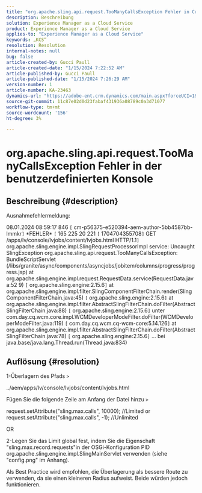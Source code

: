 ```yaml
---
title: "org.apache.sling.api.request.TooManyCallsException Fehler in Custom Console"
description: Beschreibung
solution: Experience Manager as a Cloud Service
product: Experience Manager as a Cloud Service
applies-to: "Experience Manager as a Cloud Service"
keywords: „KCS“
resolution: Resolution
internal-notes: null
bug: false
article-created-by: Gucci Paull
article-created-date: "1/15/2024 7:22:52 AM"
article-published-by: Gucci Paull
article-published-date: "1/15/2024 7:26:29 AM"
version-number: 1
article-number: KA-23463
dynamics-url: "https://adobe-ent.crm.dynamics.com/main.aspx?forceUCI=1&pagetype=entityrecord&etn=knowledgearticle&id=9f5c9cde-76b3-ee11-a569-6045bd006c82"
source-git-commit: 11c87e02d0d23fabaf431936a08789c0a3d71077
workflow-type: tm+mt
source-wordcount: '156'
ht-degree: 3%

---
```


# org.apache.sling.api.request.TooManyCallsException Fehler in der benutzerdefinierten Konsole

## Beschreibung {#description}


Ausnahmefehlermeldung:

08.01.2024 08:59:17 846 `[` cm-p56375-e520394-aem-author-5bb4587bb-lmmkr`]`  \*FEHLER\* `[` 165 225 20 221 `[` 1704704355708`]`  GET /apps/lv/console/lvjobs/content/lvjobs.html HTTP/1.1`]`  org.apache.sling.engine.impl.SlingRequestProcessorImpl service: Uncaught SlingException org.apache.sling.api.request.TooManyCallsException: BundleScriptServlet (/libs/granite/async/components/asyncjobs/jobitem/columns/progress/progress.jsp) at org.apache.sling.engine.impl.request.RequestData.service(RequestData.java:52 9) `[` org.apache.sling.engine:2.15.6`]`
at org.apache.sling.engine.impl.filter.SlingComponentFilterChain.render(SlingComponentFilterChain.java:45) `[` org.apache.sling.engine:2.15.6`]`
at org.apache.sling.engine.impl.filter.AbstractSlingFilterChain.doFilter(AbstractSlingFilterChain.java:88) `[` org.apache.sling.engine:2.15.6`]`
unter com.day.cq.wcm.core.impl.WCMDeveloperModeFilter.doFilter(WCMDeveloperModeFilter.java:119) `[` com.day.cq.wcm.cq-wcm-core:5.14.126`]`
at org.apache.sling.engine.impl.filter.AbstractSlingFilterChain.doFilter(AbstractSlingFilterChain.java:78) `[` org.apache.sling.engine:2.15.6`]`
... bei java.base/java.lang.Thread.run(Thread.java:834)


## Auflösung {#resolution}


1-Überlagern des Pfads `>`

../aem/apps/lv/console/lvjobs/content/lvjobs.html

Fügen Sie die folgende Zeile am Anfang der Datei hinzu `>`

request.setAttribute(&quot;sling.max.calls&quot;, 10000); //Limited or request.setAttribute(&quot;sling.max.calls&quot;, -1); //Unlimited

OR

2-Legen Sie das Limit global fest, indem Sie die Eigenschaft &quot;sling.max.record.requests&quot;in der OSGi-Konfiguration PID org.apache.sling.engine.impl.SlingMainServlet verwenden (siehe &quot;config.png&quot; im Anhang).

Als Best Practice wird empfohlen, die Überlagerung als bessere Route zu verwenden, da sie einen kleineren Radius aufweist. Beide würden jedoch funktionieren.
